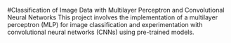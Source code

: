 #Classification of Image Data with Multilayer Perceptron and Convolutional Neural Networks
This project involves the implementation of a multilayer perceptron (MLP) for image classification and experimentation with convolutional neural networks (CNNs) using pre-trained models.
